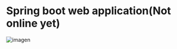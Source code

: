 # Spring boot web application(Not online yet)
![imagen](https://user-images.githubusercontent.com/96161558/185670703-c89335be-7a7d-467f-82c0-a14160224ccc.png)
